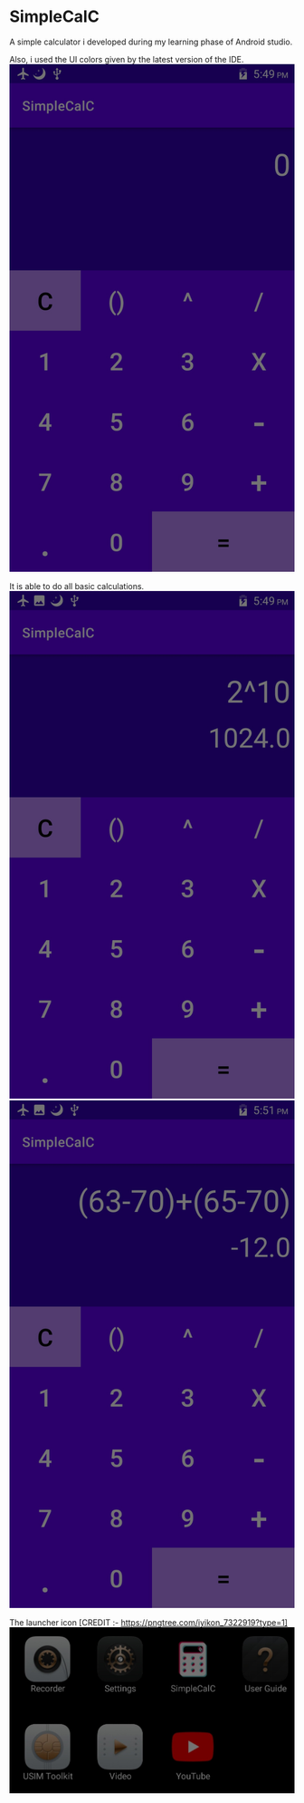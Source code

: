 # SimpleCalC
 A simple calculator i developed during my learning phase of Android studio.
 
 Also, i used the UI colors given by the latest version of the IDE.
![](images/Screenshot_2022-05-28-17-49-47-681.jpeg)

It is able to do all basic calculations.
![](images/Screenshot_2022-05-28-17-49-58-466.jpeg)
![](images/Screenshot_2022-05-28-17-51-05-181.jpeg)

The launcher icon [CREDIT :- https://pngtree.com/iyikon_7322919?type=1]
![](images/Screenshot_2022-05-28-18-26-05-502.jpg)
